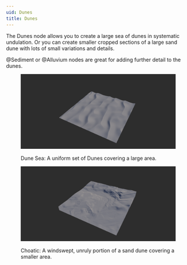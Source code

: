 ```yaml
---
uid: Dunes
title: Dunes
---
```


The Dunes node allows you to create a large sea of dunes in systematic undulation. Or you can create smaller cropped sections of a large sand dune with lots of small variations and details.

@Sediment or @Alluvium nodes are great for adding further detail to the dunes.

<figure>

![](/images/ref/Dunes/Dunes--1.png)

<figcaption>Dune Sea: A uniform set of Dunes covering a large area.</figcaption>
</figure>

<figure>

![](/images/ref/Dunes/Dunes--2.png)

<figcaption>Choatic: A windswept, unruly portion of a sand dune covering a smaller area.</figcaption>
</figure>
